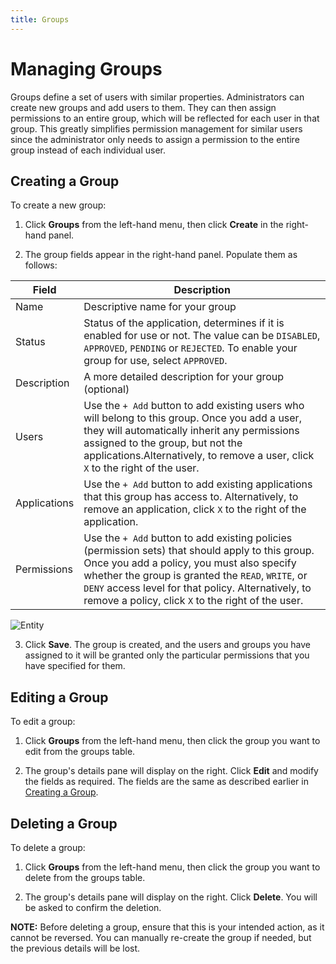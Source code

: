 ```yaml
---
title: Groups
---
```


# Managing Groups

Groups define a set of users with similar properties. Administrators can create new groups and add users to them. They can then assign permissions to an entire group, which will be reflected for each user in that group. This greatly simplifies permission management for similar users since the administrator only needs to assign a permission to the entire group instead of each individual user.

## Creating a Group

To create a new group:

1. Click **Groups** from the left-hand menu, then click **Create** in the right-hand panel.

2. The group fields appear in the right-hand panel. Populate them as follows:

| Field | Description |
|-------|-------------|
| Name         | Descriptive name for your group                            |
| Status       | Status of the application, determines if it is enabled for use or not. The value can be `DISABLED`, `APPROVED`, `PENDING` or `REJECTED`. To enable your group for use, select `APPROVED`. |
| Description  | A more detailed description for your group (optional)       |
| Users        | Use the `+ Add` button to add existing users who will belong to this group. Once you add a user, they will automatically inherit any permissions assigned to the group, but not the applications.Alternatively, to remove a user, click `X` to the right of the user. |
| Applications | Use the `+ Add` button to add existing applications that this group has access to. Alternatively, to remove an application, click `X` to the right of the application. |
| Permissions  | Use the `+ Add` button to add existing policies (permission sets) that should apply to this group. Once you add a policy, you must also specify whether the group is granted the `READ`, `WRITE`, or `DENY` access level for that policy. Alternatively, to remove a policy, click `X` to the right of the user. |

![Entity](../../assets/create-group.png 'Create Group')

3. Click **Save**. The group is created, and the users and groups you have assigned to it will be granted only the particular permissions that you have specified for them.

## Editing a Group

To edit a group:

1. Click **Groups** from the left-hand menu, then click the group you want to edit from the groups table.

2. The group's details pane will display on the right. Click **Edit** and modify the fields as required. The fields are the same as described earlier in <a href="/documentation/ego/user-guide/admin-ui#creating-a-group" target="_blank" rel="noopener noreferrer">Creating a Group</a>.

## Deleting a Group

To delete a group:

1. Click **Groups** from the left-hand menu, then click the group you want to delete from the groups table.

2. The group's details pane will display on the right. Click **Delete**. You will be asked to confirm the deletion.

<Warning>**NOTE:** Before deleting a group, ensure that this is your intended action, as it cannot be reversed. You can manually re-create the group if needed, but the previous details will be lost.</Warning>